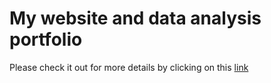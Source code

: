 # My website and data analysis portfolio

Please check it out for more details by clicking on this [link](https://doreen-code.github.io/DoreenKalembe-MADA-portifolio/)